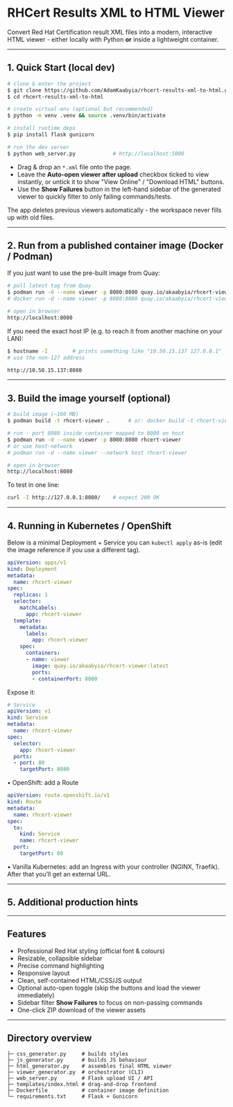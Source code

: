 # RHCert Results XML to HTML Viewer

Convert Red Hat Certification result XML files into a modern, interactive HTML viewer - either locally with Python **or** inside a lightweight container.

---

## 1. Quick Start (local dev)

```bash
# clone & enter the project
$ git clone https://github.com/AdamKaabyia/rhcert-results-xml-to-html.git
$ cd rhcert-results-xml-to-html

# create virtual-env (optional but recommended)
$ python -m venv .venv && source .venv/bin/activate

# install runtime deps
$ pip install flask gunicorn

# run the dev server
$ python web_server.py            # http://localhost:5000
```

* Drag & drop an `*.xml` file onto the page.
* Leave the **Auto-open viewer after upload** checkbox ticked to view instantly, or untick it to show "View Online" / "Download HTML" buttons.
* Use the **Show Failures** button in the left-hand sidebar of the generated viewer to quickly filter to only failing commands/tests.

The app deletes previous viewers automatically - the workspace never fills up with old files.

---

## 2. Run from a published container image (Docker / Podman)

If you just want to use the pre-built image from Quay:

```bash
# pull latest tag from Quay
$ podman run -d --name viewer -p 8080:8080 quay.io/akaabyia/rhcert-viewer:latest
# docker run -d --name viewer -p 8080:8080 quay.io/akaabyia/rhcert-viewer:latest

# open in browser
http://localhost:8080
```
If you need the exact host IP (e.g. to reach it from another machine on your LAN):

```bash
$ hostname -I        # prints something like "10.50.15.137 127.0.0.1"
# use the non-127 address

http://10.50.15.137:8080
```

---

## 3. Build the image yourself (optional)

```bash
# build image (~160 MB)
$ podman build -t rhcert-viewer .      # or: docker build -t rhcert-viewer .

# run - port 8080 inside container mapped to 8080 on host
$ podman run -d --name viewer -p 8080:8080 rhcert-viewer
# or use host-network
# podman run -d --name viewer --network host rhcert-viewer

# open in browser
http://localhost:8080
```

To test in one line:
```bash
curl -I http://127.0.0.1:8080/    # expect 200 OK
```

---

## 4. Running in Kubernetes / OpenShift

Below is a minimal Deployment + Service you can `kubectl apply` as-is (edit the image reference if you use a different tag).

```yaml
apiVersion: apps/v1
kind: Deployment
metadata:
  name: rhcert-viewer
spec:
  replicas: 1
  selector:
    matchLabels:
      app: rhcert-viewer
  template:
    metadata:
      labels:
        app: rhcert-viewer
    spec:
      containers:
      - name: viewer
        image: quay.io/akaabyia/rhcert-viewer:latest
        ports:
        - containerPort: 8080
```

Expose it:

```yaml
# Service
apiVersion: v1
kind: Service
metadata:
  name: rhcert-viewer
spec:
  selector:
    app: rhcert-viewer
  ports:
  - port: 80
    targetPort: 8080
```

• OpenShift: add a Route
```yaml
apiVersion: route.openshift.io/v1
kind: Route
metadata:
  name: rhcert-viewer
spec:
  to:
    kind: Service
    name: rhcert-viewer
  port:
    targetPort: 80
```

• Vanilla Kubernetes: add an Ingress with your controller (NGINX, Traefik). After that you’ll get an external URL.

---

## 5. Additional production hints

---

## Features


- Professional Red Hat styling (official font & colours)
- Resizable, collapsible sidebar
- Precise command highlighting
- Responsive layout
- Clean, self-contained HTML/CSS/JS output
- Optional auto-open toggle (skip the buttons and load the viewer immediately)
- Sidebar filter **Show Failures** to focus on non-passing commands
- One-click ZIP download of the viewer assets

---

## Directory overview

```
├─ css_generator.py     # builds styles
├─ js_generator.py      # builds JS behaviour
├─ html_generator.py    # assembles final HTML viewer
├─ viewer_generator.py  # orchestrator (CLI)
├─ web_server.py        # Flask upload UI / API
├─ templates/index.html # drag-and-drop frontend
├─ Dockerfile           # container image definition
└─ requirements.txt     # Flask + Gunicorn
```
